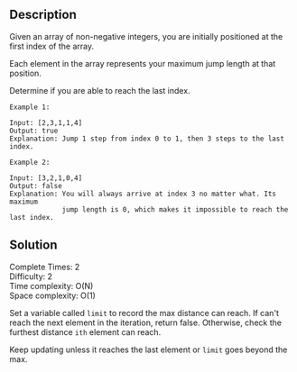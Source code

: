 ## Description 
Given an array of non-negative integers, you are initially positioned at the first index of the array.

Each element in the array represents your maximum jump length at that position.

Determine if you are able to reach the last index.

````
Example 1:

Input: [2,3,1,1,4]
Output: true
Explanation: Jump 1 step from index 0 to 1, then 3 steps to the last index.
````
````
Example 2:

Input: [3,2,1,0,4]
Output: false
Explanation: You will always arrive at index 3 no matter what. Its maximum
             jump length is 0, which makes it impossible to reach the last index.
````
## Solution
Complete Times:  2<br/>
Difficulty:  2<br/>
Time complexity: O(N)<br/>
Space complexity: O(1)<br/>

Set a variable called `limit` to record the max distance can reach. If can't reach the next element in the iteration, return false. Otherwise, check the furthest distance `ith` element can reach.

Keep updating unless it reaches the last element or `limit` goes beyond the max. 

